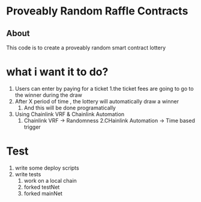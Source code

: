# Proveably Random Raffle Contracts
## About
This code is to create a proveably random smart contract lottery

# what i want it to do?
1. Users can enter by paying  for a ticket
    1.the ticket fees are going to go to the winner during the draw
2. After X period of time , the lottery will automatically draw a winner
    1. And this will be done programatically
3. Using Chainlink VRF & Chainlink Automation
    1. Chainlink VRF -> Randomness
    2.CHainlink Automation -> Time based trigger

# Test
1. write some deploy scripts
2. write tests
    1. work on a local chain
    2. forked testNet
    3. forked mainNet
    